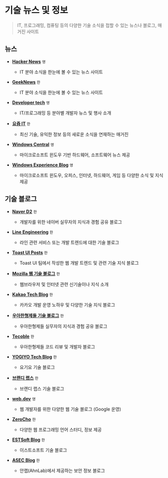 # 기술 뉴스 및 정보

> IT, 프로그래밍, 컴퓨팅 등의 다양한 기술 소식을 접할 수 있는 뉴스나 블로그, 매거진 사이트

## 뉴스

- **[Hacker News](https://news.ycombinator.com)** `영`

  - IT 분야 소식을 한눈에 볼 수 있는 뉴스 사이트

- **[GeekNews](https://news.hada.io)** `한`

  - IT 분야 소식을 한눈에 볼 수 있는 뉴스 사이트

- **[Developer tech](https://www.developer-tech.com)** `영`

  - IT/프로그래밍 등 분야별 개발자 뉴스 및 행사 소개

- **[요즘 IT](https://yozm.wishket.com/magazine)** `한`

  - 최신 기술, 유익한 정보 등의 새로운 소식을 연재하는 매거진

- **[Windows Central](https://www.windowscentral.com)** `영`

	- 마이크로소프트 윈도우 기반 하드웨어, 소프트웨어 뉴스 제공

- **[Windows Experience Blog](https://blogs.windows.com/windowsexperience)** `영`

	- 마이크로소프트 윈도우, 오피스, 인터넷, 하드웨어, 게임 등 다양한 소식 및 지식 제공

## 기술 블로그

- **[Naver D2](https://d2.naver.com)** `한`

	- 개발자를 위한 네이버 실무자의 지식과 경험 공유 블로그

- **[Line Engineering](https://engineering.linecorp.com)** `한`

	- 라인 관련 서비스 또는 개발 트렌드에 대한 기술 블로그

- **[Toast UI Posts](https://ui.toast.com/posts/ko)** `한`

	- Toast UI 팀에서 작성한 웹 개발 트렌드 및 관련 기술 지식 블로그

- **[Mozilla 웹 기술 블로그](https://hacks.mozilla.or.kr)** `한`

	- 웹브라우저 및 인터넷 관련 신기술이나 지식 소개

- **[Kakao Tech Blog](https://tech.kakao.com/blog)** `한`

	- 카카오 개발 운영 노하우 및 다양한 기술 지식 블로그

- **[우아한형제들 기술 블로그](https://techblog.woowahan.com)** `한`

	- 우아한형제들 실무자의 지식과 경험 공유 블로그

- **[Tecoble](https://tecoble.techcourse.co.kr)** `한`

	- 우아한형제들 코드 리뷰 및 개발자 블로그

- **[YOGIYO Tech Blog](https://techblog.yogiyo.co.kr)** `한`

	- 요기요 기술 블로그

- **[브랜디 랩스](https://labs.brandi.co.kr)** `한`

	- 브랜디 랩스 기술 블로그

- **[web.dev](https://web.dev)** `영`

	- 웹 개발자를 위한 다양한 웹 기술 블로그 (Google 운영)

- **[ZeroCho](https://www.zerocho.com)** `한`

	- 다양한 웹 프로그래밍 언어 스터디, 정보 제공

- **[ESTSoft Blog](https://blog.est.ai)** `한`

	- 이스트소프트 기술 블로그

- **[ASEC Blog](https://asec.ahnlab.com/ko)** `한`

	- 안랩(AhnLab)에서 제공하는 보안 정보 블로그
